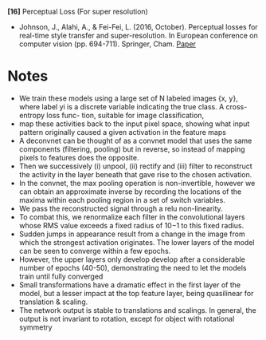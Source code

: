 **[16]** Perceptual Loss (For super resolution)
- Johnson, J., Alahi, A., & Fei-Fei, L. (2016, October). Perceptual losses for real-time style transfer and super-resolution. In European conference on computer vision (pp. 694-711). Springer, Cham. [Paper](https://arxiv.org/pdf/1603.08155.pdf%7C)


# Notes
- We train these models using a large set of N labeled
images {x, y}, where label yi is a discrete variable
indicating the true class. A cross-entropy loss func-
tion, suitable for image classification,
- map these activities back to the input pixel space, showing what input pattern originally caused a given activation in the feature maps
- A deconvnet can be thought of as a convnet model that uses the same components (filtering, pooling) but in reverse, so instead of mapping pixels to features does the opposite.
- Then we successively
(i) unpool, (ii) rectify and (iii) filter to reconstruct
the activity in the layer beneath that gave rise to the
chosen activation.
- In the convnet, the max pooling operation is non-invertible, however we can obtain an approximate inverse by recording the locations of the maxima within each pooling region in a set of switch variables.
- We pass the reconstructed signal through a relu non-linearity.
- To combat this, we renormalize each filter in the convolutional layers whose RMS value exceeds a fixed radius of 10−1 to this fixed radius.
-  Sudden jumps in appearance result from a change in the image from which the strongest activation originates. The lower layers of the model can be seen to converge within a few epochs.
- However, the upper layers only develop develop after a considerable number of epochs (40-50), demonstrating the need to let the models train until fully converged
- Small transformations have a dramatic effect in the first layer of the model, but a lesser impact at the top feature layer, being quasilinear for translation & scaling.
- The network output is stable to translations and scalings. In general, the output is not invariant to rotation, except for object with rotational symmetry
